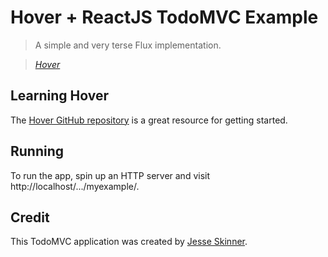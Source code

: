 # Hover + ReactJS TodoMVC Example

> A simple and very terse Flux implementation.

> _[Hover](https://github.com/jesseskinner/hover)_


## Learning Hover

The [Hover GitHub repository](https://github.com/jesseskinner/hover) is a great resource for getting started.


## Running

To run the app, spin up an HTTP server and visit http://localhost/.../myexample/.


## Credit

This TodoMVC application was created by [Jesse Skinner](http://twitter.com/jesseskinner).
